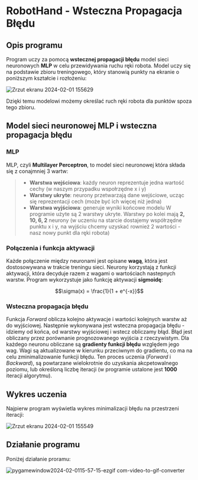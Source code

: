 # RobotHand - Wsteczna Propagacja Błędu

## Opis programu
Program uczy za pomocą **wstecznej propagacji błędu** model sieci neuronowych **MLP** w celu przewidywania ruchu ręki robota.
Model uczy się na podstawie zbioru treningowego, który stanowią punkty na ekranie o poniższym kształcie i rozłożeniu:

![Zrzut ekranu 2024-02-01 155629](https://github.com/DarkArbiterr/RobotHand/assets/75552617/7ff7bb02-4570-433e-a1af-8a0388f41914)

Dzięki temu modelowi możemy określać ruch ręki robota dla punktów spoza tego zbioru.

## Model sieci neuronowej MLP i wsteczna propagacja błędu
### MLP
MLP, czyli **Multilayer Perceptron**, to model sieci neuronowej która składa się z conajmniej 3 wartw:
> * **Warstwa wejściowa**: każdy neuron reprezentuje jedna wartość cechy (w naszym przypadku wspołrzędne x i y)
> * **Warstwy ukryte**: neurony przetwarzają dane wejściowe, ucząc się reprezentacji cech (może być ich więcej niż jedna)
> * **Warstwa wyjściowa**: generuje wyniki końcowe modelu
W programie użyte są 2 warstwy ukryte. Warstwy po kolei mają **2, 10, 6, 2** neurony (w uczeniu na starcie dostajemy współrzędne punktu x i y, na wyjściu chcemy uzyskać rownież 2 wartości - nasz nowy punkt dla ręki robota)

### Połączenia i funkcja aktywacji
Każde połączenie między neuronami jest opisane **wagą**, która jest dostosowywana w trakcie treningu sieci. Neurony korzystają
z funkcji aktywacji, która decyduje razem z wagami o wartościach nastepnych warstw. Program wykorzystuje jako funkcję aktywacji **sigmoidę**:
```math 
\sigma(x) = \frac{1}{1 + e^{-x}}
```

### Wsteczna propagacja błędu
Funkcja *Forward* oblicza kolejno aktywacje i wartości kolejnych warstw aż do wyjściowej. Następnie wykonywana jest wsteczna propagacja błędu - idziemy od końca, od warstwy wyjściowej i wstecz obliczamy błąd. Błąd jest obliczany przez porównanie prognozowanego wyjścia z rzeczywistym. Dla każdego neuronu obliczane są **gradienty funkcji błędu** względem jego wag.
Wagi są aktualizowane w kierunku przeciwnym do gradientu, co ma na celu zminimalizowanie funkcji błędu. Ten proces uczenia (*Forward* i *Backward*), są powtarzane wielokrotnie do uzyskania akcpetowalnego poziomu, lub określoną liczbę iteracji (w programie ustalone jest **1000** iteracji algorytmu).

## Wykres uczenia
Najpierw program wyświetla wykres minimalizacji błędu na przestrzeni iteracji:

![Zrzut ekranu 2024-02-01 155549](https://github.com/DarkArbiterr/RobotHand/assets/75552617/52134a7c-3010-4159-a77f-8de3561bec9d)

## Działanie programu
Poniżej działanie proramu:

![pygamewindow2024-02-0115-57-15-ezgif com-video-to-gif-converter](https://github.com/DarkArbiterr/RobotHand/assets/75552617/4a1c3f4f-76ac-43f0-9dd5-6029951159ca)






